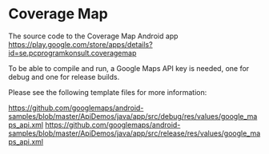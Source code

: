 # Coverage Map
The source code to the Coverage Map Android app
https://play.google.com/store/apps/details?id=se.pcprogramkonsult.coveragemap

To be able to compile and run, a Google Maps API key is needed, one for debug and one for release builds. 

Please see the following template files for more information: 

https://github.com/googlemaps/android-samples/blob/master/ApiDemos/java/app/src/debug/res/values/google_maps_api.xml
https://github.com/googlemaps/android-samples/blob/master/ApiDemos/java/app/src/release/res/values/google_maps_api.xml
